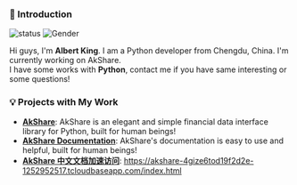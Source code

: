 ### 👋 Introduction

![status](https://img.shields.io/badge/status-up-brightgreen) ![Gender](https://img.shields.io/badge/gender-%F0%9F%A4%B5-lightgrey)

Hi guys, I'm **Albert King**. I am a Python developer from Chengdu, China. I'm currently working on AkShare.  
I have some works with **Python**, contact me if you have same interesting or some questions!

### 💡 Projects with My Work

- [**AkShare**](https://github.com/jindaxiang/akshare): AkShare is an elegant and simple financial data interface library for Python, built for human beings!
- [**AkShare Documentation**](https://www.akshare.xyz/): AkShare's documentation is easy to use and helpful, built for human beings!
- [**AkShare 中文文档加速访问**](https://akshare-4gize6tod19f2d2e-1252952517.tcloudbaseapp.com/index.html): https://akshare-4gize6tod19f2d2e-1252952517.tcloudbaseapp.com/index.html

